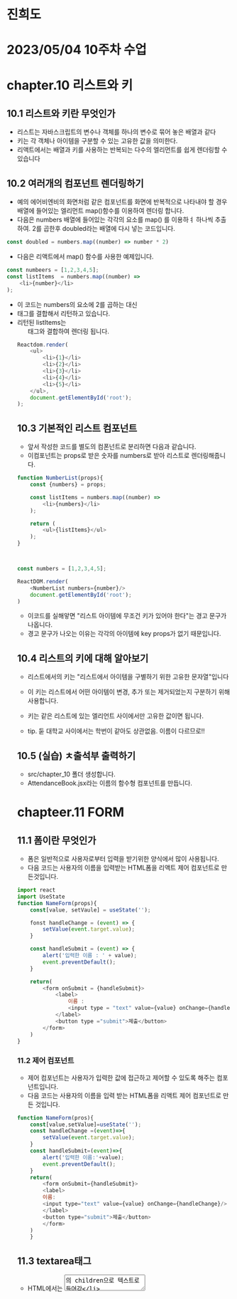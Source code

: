# 진희도
# 2023/05/04 10주차 수업

# chapter.10 리스트와 키
## 10.1 리스트와 키란 무엇인가
* 리스트는 자바스크립트의 변수나 객체를 하나의 변수로 묶어 놓은 배열과 같다
* 키는 각 객체나 아이템을 구분할 수 있는 고유한 값을 의미한다.
* 리액트에서는 배열과 키를 사용하는 반복되는 다수의 엘리먼트를 쉽게 렌더링할 수 있습니다

## 10.2 여러개의 컴포넌트 렌더링하기
* 예의 에어비엔비의 화면처럼 같은 컴포넌트를 화면에 반복적으로 나타내야 할 경우 배열에 들어있는 엘리먼트 map()함수를 이용하여 렌더링 합니다.
* 다음은 numbers 배열에 들어있는 각각의 요소를 map() 를 이용하ㅕ 하나씩 추출하여. 2를 곱한후 doubled라는 배열에 다시 넣는 코드입니다.
```javascript
const doubled = numbers.map((number) => number * 2)
```
* 다음은 리액트에서 map() 함수를 사용한 예제입니다.
```javascript
const numbeers = [1,2,3,4,5];
const listItems  = numbers.map((number) => 
    <li>{number}</li>
);
```
* 이 코드는 numbers의 요소에 2를 곱하는 대신 <li>태그를 결합해서 리턴하고 있습니다.
* 리턴된 listItems는 <ul>태그와 결합하여 렌더링 됩니다.
```javascript
Reactdom.render(
    <ul>
        <li>{1}</li>
        <li>{2}</li>
        <li>{3}</li>
        <li>{4}</li>
        <li>{5}</li>
    </ul>,
    document.getElementById('root');
);

```
## 10.3 기본적인 리스트 컴포넌트
* 앞서 작성한 코드를 별도의 컴폰넌트로 분리하면 다음과 같습니다.
* 이컴포넌트는 props로 받은 숫자를 numbers로 받아 리스트로 렌더링해줍니다.
```javascript
function NumberList(props){
    const {numbers} = props;

    const listItems = numbers.map((number) => 
        <li>{numbers}</li>
    );

    return ( 
        <ul>{listItems}</ul>
    );
}



const numbers = [1,2,3,4,5];

ReactDOM.render(
    <NumberList numbers={number}/>
    document.getElementById('root');
)
```
* 이코드를 실해앟면 "리스트 아이템에 무조건 키가 있어야 한다"는 경고 문구가 나옵니다.
* 경고 문구가 나오는 이유는 각각의 아이템에 key props가 없기 때문입니다.

## 10.4 리스트의 키에 대해 알아보기
* 리스트에서의 키는 "리스트에서 아이템을 구별하기 위한 고유한 문자열"입니다
* 이 키는 리스트에서 어떤 아이템이 변경, 추가  또는 제거되었는지 구분하기 위해 사용합니다.
* 키는 같은 리스트에 있는 엘리언트 사이에서만 고유한 값이면 됩니다.

* tip. 둗 대학교 사이에서는 학번이 같아도 상관없음. 이름이 다르므로!!

## 10.5 (실습) ㅊ출석부 출력하기
* src/chapter_10 폴더 생성합니다.
* AttendanceBook.jsx라는 이름의 함수형 컴포넌트를 만듭니다.


# chapteer.11 FORM
## 11.1 폼이란 무엇인가
* 폼은 일반적으로 사용자로부터 입력을 받기위한 양식에서 많이 사용됩니다.
* 다음 코드는 사용자의 이름을 입력받는 HTML폼을 리액트 제어 컴포넌트로 만든것입니다.
```javascript
import react
import UseState 
function NameForm(props){
    const[value, setVaule] = useState('');

    fonst handleChange = (event) => {
        setValue(event.target.value);
    }

    const handleSubmit = (event) => {
        alert('입력한 이름 : ' + value);
        event.preventDefault();
    }

    return(
        <form onSubmit = {handleSubmit}>
            <label>
                이름 :
                <input type = "text" value={value} onChange={handleChange}/>
            </label>
            <button type ="submit">제출</button>
        </form>
    )
}
```
### 11.2 제어 컴포넌트
- 제어 컴포넌트는 사용자가 입력한 값에 접근하고 제어할 수 있도록 해주는 컴포넌트입니다. 
- 다음 코드는 사용자의 이름을 입력 받는 HTML폼을 리액트 제어 컴포넌트로 만든 것입니다.
``` javascript
function NameForm(pros){
    const[value,setValue]=useState('');
    const handleChange =(event)=>{
        setValue(event.target.value);
    }
    const handleSubmit=(event)=>{
        alert('입력한 이름:'+value);
        event.preventDefault();
    }
    return(
        <form onSubmit={handleSubmit}>
        <label>
        이름:
        <input type="text" value={value} onChange={handleChange}/>
        </label>
        <button type="submit">제출</button>
        </form>
    )
    }
``` 
## 11.3 textarea태그
* HTML에서는 <textarea>의 children으로 텍스트로 들어감
* 리액트에서는 state통해 태그의 value값 조정 가능

## 11.4 select 
* select태그도 textarea와 동일합니다.

```javascript
<select>
    <option value="apple">사과</option>
    <option value="banana">바나나</option>
    <option value="grape">포도</option>
    <option value="watermelon">수박</option>
</select>
```
## 11.5 File input 태그
* File input태그는 그 값이 읽기 전용이기 때문에 리액트에서 비제어 컴포넌트가 됩니다.

## 11.6 여러 개의 입력 다루기
```javascript
function Reservation(props) {
  const [haveBreakfast, setHaveBreakfast] = useState('true');
  const [numberOfGuest, setNumberOfGuest] = useState(2);

  const handleChange = (event) => {
    alert(`아침식사 여부: ${haveBreakfast}, 방문객 수: ${numberofGuest}`);
    setValue(event.target.value);
    event.preventDefault();
  }

  return (
    <form> onSubmit={handleSubmit}>
      <label>
        아침식사 여부:
        <input
          type="checkbox"
          checked={haveBeakfast}
          onChange={(event)=> {
            setHaveBreakfast(event.target.checked);
          }} />
      </label>
      <br />
      <label>
        방문객 수 :
        <input type="number" value={numberOfGuest} 
        onChange={(event) => 
        setNumberOfGuest(event.target.value)} />
      </label>
      <br />
      <button type="submit">제출</button>
    </form>
  );
}
    
```
## 11.7 Input Null Value
* 제어 컴포넌트에 value prop을 정해진 값으로 넣으면 코드를 수정하지 않는 한 입력값을 바꿀 수 없습니다.
* 만약 value prop은 넣되 자유롭게 입력할 수 있게 만들고 싶다면 값이 undefined또는 null을 넣어주면 됩니다.
```javascript
ReactDom.render(<input value="hi" />, rootNode);

setTimeout(function(){
  ReactDom.render(<input value={null} />, rootNode);
}, 1000);
```

## 11.8 (실습) 사용자 정보 입력 받기

# 2023/04/27 9주차 수업

# chapter.8 이벤트 핸들링

## 8.1 이벤트 처리하기
* DOM에서 클릭 이벤트 처리하기 예제코드
``` javascript
<button onclick = "activate()">
    Activate
</button>
```
* React에서 클릭 이벤트 처리하는 예제코드
``` javascript
<button onClick={activate}>
    Activate
</button>
```

* 둘의 차이점은
1. 이벤트 이름이 onclick에서 onClick으로 변경.(Camel case)
2. 전달하려는 함수는 문자열에서 함수 그대로 전달.

* 이벤트가 발생했을 때 해당 이벤트를 처리하는 함수를 "이벤트 핸들러" 라고 합니다. 또는 이벤트가 발생하는 것을 계속 듣고 있다는 의미로 이벤트 리스너라고 부르기도 합니다. 그냥 핸들러라고 부른다.

## 이벤트 핸들러 추가하는 방법은?
* 버튼을 클릭하면 이벤트 핸들러 함수인 handleClick()함수를 호출하도록 되어있습니다.
* bind를 사용하지 않으면 this.handleClick은 글로벌 스코프에서 호출되어, undefined으로 사용할 수 없기 때문입니다.
* bind를 사용하지 않으려면 화살표 함수를 사용하는 방법도 있습니다.
* 하지만 클래스 컴포넌트는 이제 거의 사용하지 않기 때문에 이 내용은 참고만 합니다.

``` javascript
class Toggle extends React.Component{
    constructor(props){
        super((props));
    
        this.state = {isToggle:true};

        this.handleClick = this.handleClick.bind(this);
    }

    handleClick(){
        this.state(preState =>({
            isToggleOn : !preState.isToggleOn
        }));
    }
    render(){
        return{
            <button onClick={this.handleClick}>
                {this.state.isToggleOn ? "켜짐": "꺼짐"}
            </button>

        }
    }
}
```
* 클래스형을 함수형으로 바꾸면 다음 코드와 같습니다
* 함수형에서 이벤트 핸들러를 정의하는 방법은 두 가지 입니다.
* 함수형에서는 this를 사용하지 않고
onClick에서 바로 HandleClick을 넘기면 됩니다

```javascript
    function Toggle(props){
        const [isToggleOn, setIsToggleOn] = useState(true);

        function handleClick(){
            setIsToggleOn((isToggleOn) => !isToggleOn);
        }

        const handleClick = () => {
            setIsToggleOn((isToggleOn) => !isToggleOn);
        }

        return (
            <button onClick={handleClick}>
                {isToggleOn ? "켜짐" : "꺼짐"}
            </button>
        );
    }
```

## 8.2 Arguments 전달하기
* 함수를 정의할때는 파라미터 혹은 매개변수, 함수를 사용할때는 아귀먼트 혹은 인자라고 부릅니다.
* 이벤트 핸들러에 매개변수를 전달해야 하는 경우도 많습니다.
``` javascript
    <button onClick={(event) => this.deleteItem(id,event)}삭제하기></button>
    <button onClick={this.deleteItem.bind(this,id)}삭제하기></button>
```
* 위의 코드는 모두 동일한 역할을 하지만 하나는 화살표 함수를, 다른 하나는 bind를 사용했습니다.
* event라는 매개변수는 리액트의 이벤트 객체를 의미합니다.
* 두방법 모두 첫번째 매개변수는 id이고 두번째 매개변수로 event가 전달됩니다.
* 첫번째 코드는 명시적으로 event를 매개변수로 넣어주었고, 두번째 코드는 id 이후 두번째 매개변수로 event가 자동 전달됩니다.(이 방법은 클래스형에서 사용하는 방법입니다)
* 함수형 컴포넌트에서 이벤트 핸들러에 매개변수를 전달할때는 254페이지 코드와 같이 합니다.



## 8.3 클릭 이벤트 처리하기
1. ConfirmButton 컴포넌트 만들기
2. 클래스 필드 문법 사용하기
3. 함수 컴포넌트로 변경하기

``` javascript 
import React from "react";

class ConfirmButton extends React.Component{
    constructor(props){
        super(props);

        this.state ={
            isConfirmed : false;
        };

        this.handleConfirm = this.handleConfirm.bind(this);
    }
    handleConfirm(){
        this.setState((preState) => ({
            isConfirmd : !preState.isConfirmd,
        }))
    }

}
```

```javascript
import React, {useState} form "react";

function ConfirmButton(props){
    const [isConfirmed, setIsConfirmed] = useState(false);

    const handelConfirm = () => {
        setIsConfirmed((prevIsConfirmed) => !prevIsConfirmed);
    };
}


```
## 8.4마치며

# Chapter9 조건부 렌더링

## 9.1 조건부 렌더링이란?
* 여기서 조건이란 우리가 알고 있는 조건문의 조건입니다.
``` javascript
    function Greeting(props){
        const isLoggedIn = props.isLoggedIn;
        if(isLoggedIn){
            return <UserGreeting/>
        }
        return <GuestGreeting/>
    }
```
* props로 전달 받은 isLoggedIn이 true이면 <UserGreeting/>을 false면 <GuestGreeting/>을 return 합니다
* 이와 같은 렌더링을 조건부 렌더링이라고 합니다.

## 엘리먼트 변수
* 렌더링해야 될 컴포넌트를 변수처럼 사용하는 방법이 엘리먼트 변수입니다.
* state에 따라 button 변수에 컴포넌트 객체를 저장하여 return 문에서 사용하고 있습니다.

```javascript
    let button;
    if(isLoggedIn){
        button = <LogoutButton onClick={handleLogoutClick}/>;
    } else {
        button = <LoginButton onClick = {handleLoginClick}/>;
    }

    return (
        <div>
            <Greeting isLoggin={isLoggIn}/>
            {button}
        </div>
    )
```
## 인라인 조건
* 필요한 곳에 조건문을 직접 넣어 사용하는 방법
1. 인라인 if
* if문을 직접사용하지 않고, 동일한 효과를 내기 위해 && 논리 연산자 사용
* &&는 and연자로 모든 조건이 참일때만 참이 됩니다.
* 첫번 조건이 거짓이면 두번째 조건은 판단 필요없음. 단축평가
* 판단만 하지 않는 것이고 결과값은 그대로 리턴
## 인라인 if-else
* 삼항 연사자 사용 
* 조건문 ? 참일경우 : 거짓일경우
* 문자열이나 엘리먼트를 넣어서 사용 가능합니다. 

##  9.4 컴포넌트 렌더링 막기

* 컴포넌트 렌더링하고 싶지 않을떄는 null리턴
```javascript
function Warning(props){
    if!(props.warning){
        return null;
    }

    return (
        <div>경고</div>
    );
}
```







# 2023/04/13 7주차 수업

## 훅이란
* 클래스형 컴포넌트에서 생성자에서 state를 정의하고, setState()  함수를 통해 state를 업데이트합니다.
* 예전에 사용하던 함수형 컴포넌트는 별도로 state를 정의하거나, 컴포넌트의 생명주기에 맞춰서 어떤 코드가 실행되도록 할 수 없습니다.
* 함수형 컴포넌트에서도 state나 생명주기 함수의 기능을 사용하게 해주기 위해 추가된 기능 바로 훅(Hook)입니다.
* 함수형 컴포넌트도 훅을 사용하여 클래스형 컴포넌트의 기능 모두 동일하게 구현
* Hook이란 state와 생명주기 기능에 갈고리를 걸어 원하는 시점에 정해진 함수를 실행되도록 만든 함수
* 훅의 이름은 use로 시작합니다,
* 사용자 정의 훅 (custom hook)을 만들 수 있으며, 이경우에 이름은 자유롭게할 수 있으나 use로 시작할것을 꼭 그렇게 할 것.

## useState
* useState는 함수형 컴포넌트에서 state를 사용하기 위한 Hook입니다.
* 다음 예제는 버튼을 클릭할때마다 카운트가 증가하는 함수형 컴포넌트입니다.
* 하지만 증가는 시킬 수 있지만 증가할때마다 재 랜더링이 일어나지 않는다.
* 이럴때 state를 사용해야 하지만 함수형에는 없기 때문에 useState()를 사용

* userState() 함수의 사용법은 다음과 같다.
* 첫번째 항목은 state의 이름(변수명)이고
* 두번째 항목은 state의 set함수입니다. 즉 state를 업데이트합니다.
* 함수를 호출 할 때 state의 초기값을 설정
* 함수의 리턴 값은 배열의 형태입니다.

``` javascript
import React, { useState } from "react";

function Count(props){
    const [count,setCount] = useState(0);

    return(
        <div>
            <p>총 {count}번 클릭했습니다.</p>

    )
}
```

## userEffect
* useState와 함께 가장 많이 사용하는 훅입니다.
* 이 함수는 사이드 이펙트를 수행하기 위한 것입니다.
* 영어로 side effect는 부작용X(여기서 말하는 부수적인 작용을 뜻함 저자가 잘못 이해함.) 을 의미하고 개발자가 의도하지 않은 코드가 실행되면서 버그가 발생하는 것입니다.
* 하지만 리액트는 효과또는 영향을 뜻하는 effect의 의미에 가깝습니다.
* 예를 들면 서버에서 데이터를 바당오거나 수동으로 DOM을 변경하는 작업을 의미합니다.
* 이작업을 이펙트라고 부르는 이유는 이 작업들이 다른 컴포넌트에 영향을 미칠 수 있으며, 랜더링 중에는 작업이 완료될 수 없기 때문입니다.
* 클래스 컴포넌트의 생명주기 함수와 같은 기능을 하나로 통합한 기능을 제공
* 결국 sideEffect는 렌더링 외에 실행해야 하는 부수적인 코드를 말합니다.

* 사용법 useEffect(이펙트 함수, [의존성 배열])
* 의존성 배열은 이펙트가 의존하고 있는 배열로, 배열 안에 있는 변수중에 하나라도 값이 변경되었을때 이펙트 함수가 실행됩니다.
* 이펙트 함수는 처음 컴포넌트가 렌더링된이후 그리고 제 렌더링 이후에 실행됩니다.
* 이펙트가 함수가 마운트와 언마운트 될 때만 한번씩 실행하게 되게 하고 싶으면 빈 배열을 넣으면 됩니다.
```javascript
import React, { useState, userEffect } from "react";

function Counter(props) {
    const [count, setCount] = useState(0);

    //componentDidMount, componentDidUpdate와 비슷하게 작동
    useEffect(() => {
        document.title = `${count}번 클릭했습니다.`;
    });

    return(
        <div>
            <p>총 {count}번 클릭했습니다.</p>
            <button onClick={() => setCount(count+1)}>
                클릭
            </button>
        </div>
    )           
}
```
### 여기서는 배열 없이 useEffect를 사용했기 때문에 DOM이 변경된 이후에 해당 이펙트 함수를 실행하라는 의미입니다. 업데이트 될때마다 호출 됨

``` javascript
useEffect(() => {
    //컴포넌트가 마운트 된 이후,
    // 의존성 배열에 잇는 변수들중 하나라도 값이 변경되었을때 실행
    // 의존성 배열에 빈배열을 넣으면 마운트 언마운트시에 단 한번씩 실행
    // 의존성 배열 생략시 컴포넌트 업데이트 시마다 실행돔


return () => {
    // 컴포넌트가 마운트 해제되기전에 실행됨
    ...
}
},[의존선 변수1, 의존성 변수2,....])
```

## useMemo
* useMemo()혹은 Memoizde value를 리턴하는 훅입니다.
* 이전 계산 값을 갖고있기 때문에 연산량 많은 작업의 반복을 피할 수 있습니다.
* 이 훅은 렌더링이 일어나는 동안 실행됨
* 따라서 렌더링이 일어나는 동안 실행돼서는 안될 작업을 넣으면 안됩니다.

```javascript
const memoizedValue = useMemo(
    () => computeExpensiveValue(a,b);
        //연산량이 높은 작업을 수행하여 결과를 반환
);
```

## useCallback
* useMemo()와 유사한 역할
* 차이점은 값이 아닌 함수를 반환함.

## useRef
* 레퍼런스를 사용하기 위한 훅입니다.
* 레퍼런스란 특정 컴포넌트에 접근할 수 있는 객체를 의미합니다.
* useRef() 훅은 바로 이 레퍼런스 객체를 반환합니다.
* 레퍼런스객체는 .current라는 속성이 있는데, 이것은 현재 참조하고 있는 엘리먼트 의미
```javascript
const refContatiner = useRef(초깃값)
```
* 이렇게 반환된 레퍼런스 객체는 컴포넌트의 라이프 타임 전체에 걸쳐서 유지됨.

## 훅의 규칙
* 최상의 레벨에서만 호출해야만 된다는 것. 여기서 최상위는 컴포넌트의 최상위 레벨을 의미
* 따라서 반복문 조건문에서 호출X
* 이규칙에 따라서 혹은 컴포넌트가 렌더링 될때마다 같은 순서로 호출되어야 합니다.
* 두번째 규칙은 리액트 함수형 컴포넌트에서만 훅을 호출해야 한다는 것입니다.
* 따라서 일반 자바스크립트 함수에서 훅을 호출하면 안됨
* 함수형 컴포넌트 혹은 직업 만든 커스컴 훅에서만 호출 가능

## 나만의 훅 만들기


1. 커스텀 훅을 만들어야 하는 상황
* 로직이 중복될때
* 앞에 코드와 useState()와 useEffect(),훅을 사용하는 부분이 동일합니다.
*  이렇게 state와 관련된 로직이 중복되는 경우에 render prorps또는 HOC를 사용합니다.

2. 커스컴 훅 추출하기
* 두개의 자바스크립트 함수에서 하나의 로직을 공유하도록 하고 싶을때 새로운 함수를 하나로 만드는 방법을 사용합니다.
* 리액트 컴포넌트와 훅은 모두 함수이기 때문에 동일한 방법 선언한다.
* 이름을 use로 시작하고, 내부에서 다른 훅을 호출하는 자바스크립트 함수를 만들면 됩니다.
* 아래 코드는 중복되는 로직을 useUserStatus()라는 커스컴 훅으로 추출해낸것입니다.

* 한가지 주의할 점은 일반 컴포넌트와 달리 최상위 레벨에서 호출해야함.
* 커스텀 훅은 일반 함수와 같다고 생각해도 됩니다.



# 2023/4/6 6주차 수업

## 컴포넌트 추출
* 복잡한 컴포넌트를 쪼개서 여러 개의 컴포넌트로 나눌 수 있다.
* 큰 컴포넌트에서 일부를 추출해서 새로운 컴포넌트를 만드는 것입니다.
* 실무에서는 처음부터 1개의 컴포넌트에 하나의 기능만 사용하도록 설계하는 것이 좋습니다.

## 6. State
1. state란
* state는 리액트 컴포넌트의 상태를 의미합니다.
* 사앹의 의미는정상인지 비정상인지가 아니라 컴포넌트의 데이터를 의미합니다.
* 정확히는 컴포넌트의 변경가능한 데이터를 의미합니다.
* State가 변하면 다시 렌더링이 되기 떄문에 렌덩링과 관련된 값만 state에 포함시켜야 합니다.

2. state의 특징
- 리액트 만의 특별한 형태가 아닌 단지 자바스크립트 객체일 뿐이다.
- 예의 LikeButton은 class 컴포넌트이다.
- constructorsms 생성자이고 그 안에있는 this.state가 현 컴포넌트이 state이다.

* 클래스에서만 쓰고 useState함수를 사용
* state는 변경이 가능하다고 했지만 직접 수정해서는 안됩니다.
* 불가능하다고 생각하는 것이 좋습니다.
* state를 변경하고자 할때는 setstate()함수 사용

``` javascript
틀린 예시
this.state={
    name : 'Inje'
}; 

this.setState({
    name: 'Inje'
});
```
## 생명주기에 대해 알아보기
* 생명주기는 컴포넌트의 생성시점, 사용시점,종료시점
* constructor가 실행 되면서 컴포넌트가 생성됩니다,
* 생성 직후 componentDidMount() 함수가 호출됩니다.
* 컴포넌트가 소멸하기 전까지 여러번 랜더링 합니다.
* 랜더링은 props, setState(), forceUpdate()에 의해 상태가 변경되면 이루어집니다.
* 그리고 랜더링이 끝나면 componentDinUpdate() 함수가 호출됩니다.
* 마지막으로 컴포넌트가 언마운트 되면 conpomentWilUnmount()가 호출됩니다.

#



# 5주차 수업

## 엘리먼트에 대해 알아보기
1. 엘리먼트의 정의
* 엘리먼트는 리액트 앱을 구성하는 요소를 의미합니다.
* 공식페이지에는 "엘리먼트는 리액트 앱의 가장 작은 빌딩 블록들" 이라고 설명하고 있습니다.
* 웹사이트의 경우는 DOM 엘리먼트이며 HTML요소를 의미합니다.

### 그렇다면 리액트 엘리먼트와 DOM엘리먼트는 어떤차이가 있을가요?
* 리액트 엘리먼트는 Virtual DOM의 형태를 취하고 있습니다.
* DOM 엘리먼트는 페이지의 모든 정보를 갖고 있어 무겁습니다.
*
2. 엘리먼트의 생김새
* 리액트 엘리먼트는 자바스크립트 객체의 형태로 존재합니다
* 컴포넌트, 속성 및 내부의 모두 children을 포함하는 일반 JS객체입니다.
* 이 객체는 마음대로 변경할 수 없는 불변성을 갖고 있습니다.

### 버튼을 나타내기 위한 엘리먼트의 예를 보겠습니다 type에는 html태그 이름, props속성 나타냅니다.


```javascript
{
    type : 'button',
    prorps: {
        className : 'bg-green',
        children:{
            type:'b',
            props:{
                children:'Hello, element!'
            }
        }
    }
}

```
* 리액트 엘리먼트의 예를 보면 type에 태그 대신 리액트 컴포넌트가 들어가 있는 것 외에는 차이가 없다는 것을 알 수 있습니다.
* 역시 자바스크립트 객체 입니다.
```javascript
    {
        type : button,
        props:{
            color : 'green',
            children : 'Hello,element'
        }
    }
```

### 내부적으로자바스크립트 객체를 만드는 역할을 하는 함수가 createElement() 입니다.
* 첫번째 매개변수가 type입니다.
* 두번째 매개변수는 props라는 속성을 나타냅니다.
* 세 번째 매개변수는 children입니다. 자식태그라고 이해하면 됩니다.

### 실제 createElement() 함수가 동작하는 과정을 살펴보겠습니다.
### 다음 Button과 ConfirmDialog 컴포넌트고 ConfirmDialog가 Button을 포함하고 있습니다.
``` javascript
    funtion Button(props){
        return(
            <button className = {`bg-$props.color}`>
        
        <b>
            {props.children}
        </b>
        </button>
        )
    }
    function confirmDialog(props){
        return(
            <div>
                <p>내용을 확인하셨으면 확인버튼을 눌러주세요.</p>
                <Button color='green'>확인</button>
            </div>
        )

    }

```

### ConfirmDialog 컴포넌트를 엘리먼트의 형태로 표시하면 다음과 같습니다.
```javascript
    {
        type:'div',
        props : {
            children : [
                {
                    type : 'p',
                    props:{
                        children : '내용을 확인하셨으면 확인버튼을 눌러주세요.'
                    }
                },
                {
                type : Button,
                props:{
                    color : 'green',
                    children : '확인'

                }
            }
        ]
    }
}
```

## 3. 엘리먼트의 특징
  ### 리액트 엘리먼트의 가장 큰 특징은 불변성입니다.
### 즉 한번 생성된 엘리먼트의 children이나 속성을 바꿀 수 없습니다. 
<br>

## 만일 내용이 바뀌면 어떻게 할까요?
### 새로운 엘리먼트를 만듭니다. 

## 5.1 컴포넌트에 대해 알아보기
* 2장에서 설명한 바와 같이 리액트는 컴포넌트 기반의 구조를 같습니다.
* 컴포넌트 구조라는 것은 작은 컴포넌트가 모여 큰 컴포넌트를 구성하고, 다시 이런 컴포넌트들이 모여서 전체 페이지를 구성한다는 것을 의미

## props에 대해 알아보기
1. Props의 개념
* props는 prop(property : 속성, 특성) 의 준말입니다.
* 이 props가 바로 컴포넌트의 속성입니다.
* 컴포넌트에 어떤 속성, porps를 넣느냐에 따라서 속성이 다른 엘리먼트가 출력됩니다.
* props는 컴포넌트에 전달 할 다양한 정보를 담고 있는 자바스크립트 객체입니다.
* 에어비앤비의 예도 마찬가지입니다. ex) 붕어빵 Props = 팥,슈크림, 고구마

## Props의 특징
* 읽기 전용입니다. 변경할 수 없다는 의미
* 속성이 다른 엘리먼트를 생성하려면 새로운 props를 컴포넌트에 전달하면 됩니다.

## Pure 함수 vs. Impure 함수
* Pure 함수는 인수로 받은 정보가 함수 내부에서도 변하지 않는 함수 입니다.
* Impure 함수는 인수로 받은 정보가 함수 내부에서 변하는 함수.

## 3. Props 사용법
* JSX에서는 Key-Value 쌍으로 props를 구성합니다.

## 컴포넌트 만들기
1. 컴포넌트의 종류
* 리액트 초기버전을 사용할 때는 클래스형 컴포넌트를 주로 사용했습니다.
* 이후 Hook이라는 개념이 나오면서 최근에는 함수형 컴포넌트를 주로 사용합니다.
* 예전에 작성된 코드나 문서들이 클래스형 컴포넌트를 사용하고 있기 때문에,
* 클래스형 컴포넌트와 컴포넌트의 생명주기에 관해서도 공부해 두어야 합니다.

2. 함수형 컴포넌트
* Welcome컴포넌트는 props를 받아, 받은 props중 name키의 값을 "안녕"뒤에 넣어 반환합니다.
```jsx
function Welcome(props){
    return <h1>안녕, {props.name}</h1>
}
```

3. 클래스형 컴포넌트
* Welcome컴포넌트는 React.Component class로부터 상속을 받아 선언합니다.
```jsx
classs Welcome extends React.Component{
    render(){
        return <h1>안녕, {this.props.name}</h1>
    }
}
```
4. 컴포넌트 이름 짓기
* 이름은 항상 대문자로 시작합니다.
* 왜냐하면 리액트는 소문자로 시작하는 컴포넌트를 DOM 태그로 인식하기 때문입니다. html tag.
* *컴포넌트 파일 이름과 컴포넌트 이름은 같게 합니다.

5. 컴포넌트의 렌더링
* 렌더링의 과정은 다음 코드와 같습니다.

```jsx
function Welcome(props){
    return <h1>안녕, {props.name}</h1>
}

const elemet = <Welcome name="인재" />;
ReactDOM.render(
    element,
    document.getElementById('root');
);
```

## 5.3 컴포넌트 합성
* 컴포넌트 합성은 여러개의 컴포넌트를 합쳐서 하나의 컴포넌트를 만드는 것입니다.
* 리액트에서 컴포넌트 안에 또 다른 컴포넌트를 사용할 수 있기 대문에, 복잡한 화면을 여러개의 컴포넌트로 나누어 구현할 수 있습니다.
* 다음 코드에서는 props의 값을 다르게 해서 WelCome 컴포넌트를 여러번 사용합니다.
```jsx
function Welcome(props){
    return <h1>hello, {props.name}</h1>
}
function App(props){
    return (
        <div>
            <welcome name="Mike"/>
            <welcome name="Stake"/>
            <welcome name="Jane"/>
        <div/>
    )
}
ReactDOM.render(
    <App />
    document.getElemetById('root');
)

```

# 2023/03/23 4주차

## JSX란?
1. JSX는 자바스크립트의 확장 문법이다. <br>
2. JSX는 HTML과 비슷한 문법을 가지고 있다. <br>
## const element = <a href ="https://www.reactjs.org">link</a>; 
* 중괄호를 사용하여 어트리뷰트에 자바스크립트 표현식을 삽입할 수도 있음

## Babel은 JSX를 React.createElement() 호출로 컴파일한다.

# JSX의 역활
1. JSX는 내부적으로 XML/THML코드를 자바스크립트로 변환합니다
2. React가 createElement함수를 삳용하여 자동으로 자바스크립트로 변환합니다.
3. 만일 JS작업할경우 직접 createElement함수를 사용해야 합니다.
4. 앞으로 설명하는 코드를 보면 알 수 있지만 결국 JSX는 가독성을 높여주는 역할을 합니다.

# JSX의 장점
1. 코드가 간결해 집니다.
2. 가독성이 향상 됩니다.
3. Injection Attacc이라 불리는 해킹 방법을 방어함으로써 보안에 강합니다.


# JSX사용법
1. 모든 자바스크립트 문법을 지원합니다.
2. 자바스크립트 문법에 XMl과 HTML을 섞어서 사용합니다.
3. 아래 코드의 2번 라인처럼 섞어서 사용합니다.
4. 만일 html이나 xml에 자바스크립트 코드를 사용하고 싶으면 {}괄호를 사용합니다.
```javascript
const name = '소플';<br>
const element = <h1>안녕, {name}</h1>;<br>

ReactDom.render(<br>
    element,<br>
    document.getElementById('root');<br>
)
```
5. 만일 태그의 속성값을 넣고 싶으면 다음과 같이 사용합니다.

## 2023-03-16(3주차)

# 오늘의 강의 내용 
### 초코레이티 페키지 매니지먼트, node.js install, npm install
### 리액트 개념 정리 복잡한 사이트를 쉽게 빠르게 만들고, 관리하기 위해 만들어진 것이 바로 리액트 개념 ! <br><br>
# 리액트의 장점 
1. 빠른 업데이트와 렌더링 속도 이것을 가능하게 하는 것이 바로 Virtual DOM입니다. 
2. DOM(Document Object Model)이란 XML, HTML문서의 각 항목을 계층으로 표현하여<br> 생성, 변형, 삭제할 수 있도록 돕는 인터페이스입니다. 이것은 W3C 표준입니다. 
3. Virtual DOM은 DOM 조작이 비효율적인 이유로 속도가 느리기 때문에 고안된 방법입니다.
4. DOM은 동기식, Virtual DOM은 비동기식 방법으로 렌더링 합니다.

## 컴포넌트 기반 구조 
1. 리액트의 모든 페이지는 컴포넌트로 구성됩니다.
2. 하나의 컴포넌트는 다른 여러 개의 컴포넌트의 조합으로 구성할 수 있습니다.
3. 그래서 리액트로 개발을 하다보면 레고 블럭을 조립나는 것 처럼 컴포넌트를 조합해서 웹사이트를 개발하게 됩니다.
4. 아래 그림은 에어비앤비 사이트 화면의 컴포넌트 구조입니다. 재사용성이 뛰어납니다.<br><br>

## 재사용성
1. 반복적인 작업을 줄여주기 때문에 생산성을 높여줍니다.
2. 또한 유지보수가 용이합니다.
3. 재사용이 가능 하려면 해당 모듈의 의존성이 없어야 합니다.

## 든든한 지원군
* 메타(구 페이스북)에서 오픈소스 프로젝트로 관리하고 있어 계속 발전하고 있습니다

## 활발한 지식 공유 & 커뮤니티

## 모바일 앱 개발 가능
* 리액트 네이티브라는 모바일 환경 UI프레임워크를 사용하면 크로스플랫폼 모바일앱을 개발할 수 있습니다.
<hr>

# 리액트의 단점
<hr>

## 방대한 학습량
* 자바스크립트를 공부한 경우 빠르게 학습할 수 있습니다.

## 높은 상태 관리 복잡도
* state, component life cycle 등의 개념이 있지만 그리 어렵지 않습니다.


# 작성코드 : 
### vscode 터미널에서 "npm install npx -g" -> "npx -v" -> "npx create-react-app my app" -> y -> "cd my-app" -> "npm start"
### npx생성및 react-app 생성 

### 커밋 완료및 복습 완료 오늘 수업 끝 
<br><br>
<hr>
